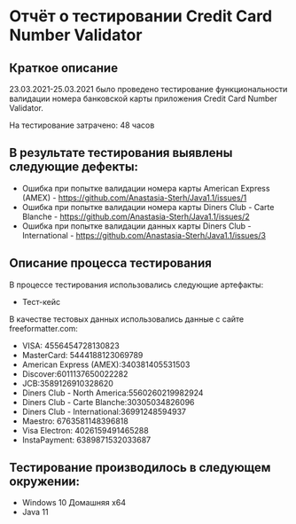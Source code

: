 # Отчёт о тестировании Credit Card Number Validator
## Краткое описание
23.03.2021-25.03.2021 было проведено тестирование функциональности валидации номера банковской карты приложения Credit Card Number Validator.

На тестирование затрачено: 48 часов

## В результате тестирования выявлены следующие дефекты:

* Ошибка при попытке валидации номера карты American Express (AMEX) - https://github.com/Anastasia-Sterh/Java1.1/issues/1
* Ошибка при попытке валидации номера карты Diners Club - Carte Blanche - https://github.com/Anastasia-Sterh/Java1.1/issues/2
* Ошибка при попытке валидации данных карты Diners Club - International - https://github.com/Anastasia-Sterh/Java1.1/issues/3

## Описание процесса тестирования
В процессе тестирования использовались следующие артефакты:

* Тест-кейс

В качестве тестовых данных использовались данные с сайте freeformatter.com:

* VISA: 4556454728130823
* MasterCard: 5444188123069789
* American Express (AMEX):340381405531503
* Discover:6011137650022282
* JCB:3589126910328620
* Diners Club - North America:5560260219982924
* Diners Club - Carte Blanche:30305034826096
* Diners Club - International:36991248594937
* Maestro: 6763581148396818
* Visa Electron: 4026159491465288
* InstaPayment: 6389871532033687

## Тестирование производилось в следующем окружении:

* Windows 10 Домашняя х64
* Java 11
